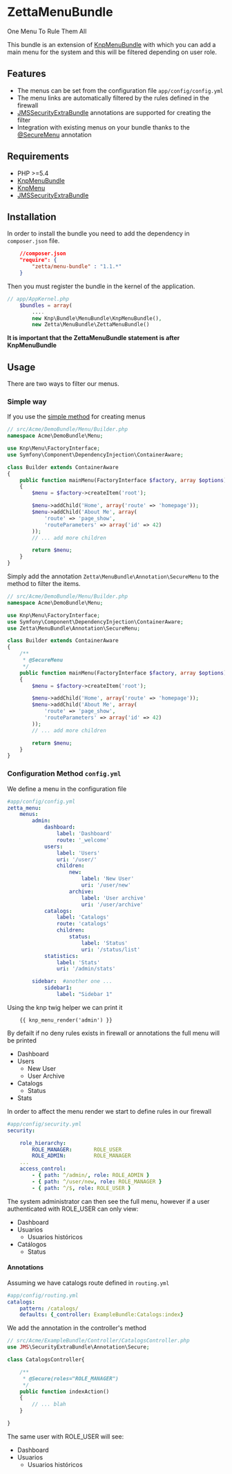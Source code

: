 ZettaMenuBundle
===============

One Menu To Rule Them All


This bundle is an extension of [KnpMenuBundle](https://github.com/KnpLabs/KnpMenuBundle) with which you can add a main menu for the system and this will be filtered depending on user role.


## Features

 - The menus can be set from the configuration file `app/config/config.yml`
 - The menu links are automatically filtered by the rules defined in the firewall
 - [JMSSecurityExtraBundle](http://jmsyst.com/bundles/JMSSecurityExtraBundle/master/annotations#secure) annotations are supported for creating the filter
 - Integration with existing menus on your bundle thanks to the [@SecureMenu](#simple-way) annotation


## Requirements

 - PHP >=5.4
 - [KnpMenuBundle](https://github.com/KnpLabs/KnpMenuBundle)
 - [KnpMenu](https://github.com/KnpLabs/KnpMenu)
 - [JMSSecurityExtraBundle](https://github.com/schmittjoh/JMSSecurityExtraBundle)


## Installation

In order to install the bundle you need to add the dependency in `composer.json` file.

```json
    //composer.json
    "require": {
        "zetta/menu-bundle" : "1.1.*"
    }
```

Then you must register the bundle in the kernel of the application.

```php
// app/AppKernel.php
    $bundles = array(
        ....
        new Knp\Bundle\MenuBundle\KnpMenuBundle(),
        new Zetta\MenuBundle\ZettaMenuBundle()
```

**It is important that the ZettaMenuBundle statement is after KnpMenuBundle**

## Usage

There are two ways to filter our menus.

### Simple way

If you use the [simple method](https://github.com/KnpLabs/KnpMenuBundle/blob/master/Resources/doc/index.md#method-a-the-easy-way-yay) for creating menus

```php
// src/Acme/DemoBundle/Menu/Builder.php
namespace Acme\DemoBundle\Menu;

use Knp\Menu\FactoryInterface;
use Symfony\Component\DependencyInjection\ContainerAware;

class Builder extends ContainerAware
{
    public function mainMenu(FactoryInterface $factory, array $options)
    {
        $menu = $factory->createItem('root');

        $menu->addChild('Home', array('route' => 'homepage'));
        $menu->addChild('About Me', array(
            'route' => 'page_show',
            'routeParameters' => array('id' => 42)
        ));
        // ... add more children

        return $menu;
    }
}
```

Simply add the annotation `Zetta\MenuBundle\Annotation\SecureMenu` to the method to filter the items.


```php
// src/Acme/DemoBundle/Menu/Builder.php
namespace Acme\DemoBundle\Menu;

use Knp\Menu\FactoryInterface;
use Symfony\Component\DependencyInjection\ContainerAware;
use Zetta\MenuBundle\Annotation\SecureMenu;

class Builder extends ContainerAware
{
    /**
     * @SecureMenu
     */
    public function mainMenu(FactoryInterface $factory, array $options)
    {
        $menu = $factory->createItem('root');

        $menu->addChild('Home', array('route' => 'homepage'));
        $menu->addChild('About Me', array(
            'route' => 'page_show',
            'routeParameters' => array('id' => 42)
        ));
        // ... add more children

        return $menu;
    }
}
```

### Configuration Method `config.yml`

We define a menu in the configuration file

```yaml
#app/config/config.yml
zetta_menu:
    menus:
        admin:
            dashboard:
                label: 'Dashboard'
                route: '_welcome'
            users:
                label: 'Users'
                uri: '/user/'
                children:
                    new:
                        label: 'New User'
                        uri: '/user/new'
                    archive:
                        label: 'User archive'
                        uri: '/user/archive'
            catalogs:
                label: 'Catalogs'
                route: 'catalogs'
                children:
                    status:
                        label: 'Status'
                        uri: '/status/list'
            statistics:
                label: 'Stats'
                uri: '/admin/stats'

        sidebar:  #another one ...
            sidebar1:
                label: "Sidebar 1"
```

Using the knp twig helper we can print it

```jinja
    {{ knp_menu_render('admin') }}
```

By defailt if no deny rules exists in firewall or annotations the full menu will be printed


 - Dashboard
 - Users
    - New User
    - User Archive
 - Catalogs
    - Status
 - Stats

In order to affect the menu render we start to define rules in our firewall


```yaml
#app/config/security.yml
security:

    role_hierarchy:
        ROLE_MANAGER:       ROLE_USER
        ROLE_ADMIN:         ROLE_MANAGER
    ...
    access_control:
        - { path: ^/admin/, role: ROLE_ADMIN }
        - { path: ^/user/new, role: ROLE_MANAGER }
        - { path: ^/$, role: ROLE_USER }
```


The system administrator can then see the full menu, however if a user authenticated with ROLE_USER can only view:


 - Dashboard
 - Usuarios
    - Usuarios históricos
 - Catálogos
    - Status


#### Annotations

Assuming we have catalogs route defined in `routing.yml`

```yaml
#app/config/routing.yml
catalogs:
    pattern: /catalogs/
    defaults: {_controller: ExampleBundle:Catalogs:index}
```

We add the annotation in the controller's method

```php
// src/Acme/ExampleBundle/Controller/CatalogsController.php
use JMS\SecurityExtraBundle\Annotation\Secure;

class CatalogsController{

    /**
     * @Secure(roles="ROLE_MANAGER")
     */
    public function indexAction()
    {
        // ... blah
    }

}
```

The same user with ROLE_USER will see:

 - Dashboard
 - Usuarios
    - Usuarios históricos